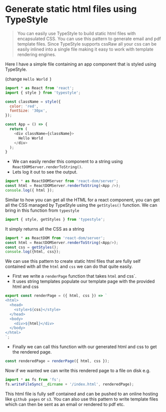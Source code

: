 # Generate static html files using TypeStyle
> You can easily use TypeStyle to build static html files with encapsulated CSS. You can use this pattern to generate email and pdf template files. Since TypeStyle supports cssRaw all your css can be easily inlined into a single file making it easy to work with template rendering engines.

Here I have a simple file containing an app component that is styled using TypeStyle.

(change `Hello World `)
```js
import * as React from 'react';
import { style } from 'typestyle';

const className = style({
  color: 'red',
  fontSize: '30px',
});

const App = () => {
  return (
    <div className={className}>
      Hello World
    </div>
  );
}
```

* We can easily render this component to a string using `ReactDOMServer.renderToString()`.
* Lets log it out to see the output.

```js
import * as ReactDOMServer from 'react-dom/server';
const html = ReactDOMServer.renderToString(<App />);
console.log({ html });
```

Similar to how you can get all the HTML for a react component, you can get all the CSS managed by TypeStyle using the `getStyles()` function. We can bring in this function from `typestyle`

```js
import { style, getStyles } from 'typestyle';
```
It simply returns all the CSS as a string

```js
import * as ReactDOM from 'react-dom/server';
const html = ReactDOMServer.renderToString(<App/>);
const css = getStyles();
console.log({html, css});
```
We can use this pattern to create static html files that are fully self contained with all the `html` and `css` we can do that quite easily.

* First we write a `renderPage` function that takes `html` and css`.
* It uses string templates populate our template page with the provided html and css

```js
export const renderPage = ({ html, css }) => `
<html>
  <head>
    <style>${css}</style>
  </head>
  <body>
    <div>${html}</div>
  </body>
</html>
`;
```

* Finally we can call this function with our generated html and css to get the rendered page.

```js
const renderedPage = renderPage({ html, css });
```

Now if we wanted we can write this rendered page to a file on disk e.g.

```js
import * as fs from 'fs';
fs.writeFileSync(__dirname + '/index.html', renderedPage);
```
This html file is fully self contained and can be pushed to an online hosting like `github pages` or `s3`. You can also use this pattern to write template files which can then be sent as an email or rendered to pdf etc.
